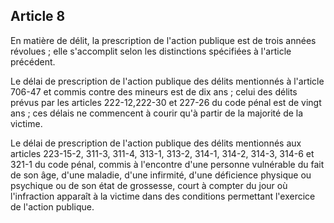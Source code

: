 Article 8
----
En matière de délit, la prescription de l'action publique est de trois années
révolues ; elle s'accomplit selon les distinctions spécifiées à l'article
précédent.

Le délai de prescription de l'action publique des délits mentionnés à l'article
706-47 et commis contre des mineurs est de dix ans ; celui des délits prévus par
les articles 222-12,222-30 et 227-26 du code pénal est de vingt ans ; ces délais
ne commencent à courir qu'à partir de la majorité de la victime.

Le délai de prescription de l'action publique des délits mentionnés aux articles
223-15-2, 311-3, 311-4, 313-1, 313-2, 314-1, 314-2, 314-3, 314-6 et 321-1 du
code pénal, commis à l'encontre d'une personne vulnérable du fait de son âge,
d'une maladie, d'une infirmité, d'une déficience physique ou psychique ou de son
état de grossesse, court à compter du jour où l'infraction apparaît à la victime
dans des conditions permettant l'exercice de l'action publique.
